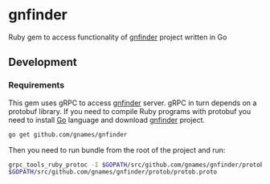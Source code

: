 # gnfinder

Ruby gem to access functionality of [gnfinder] project written in Go

## Development

### Requirements

This gem uses gRPC to access [gnfinder] server. gRPC in turn depends on a
protobuf library. If you need to compile Ruby programs with protobuf you need to install [Go] language and download [gnfinder] project.

```bash
go get github.com/gnames/gnfinder
```

Then you need to run bundle from the root of the project and run:

```bash
grpc_tools_ruby_protoc -I $GOPATH/src/github.com/gnames/gnfinder/protob \ --ruby_out=lib --grpc_out=lib \
$GOPATH/src/github.com/gnames/gnfinder/protob/protob.proto
```

[gnfinder]: https://github.com/gnames/gnfinder
[Go]: https://golang.org/doc/install
